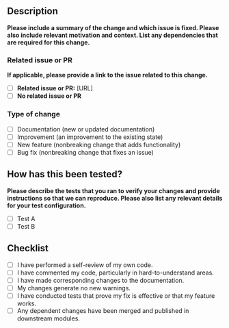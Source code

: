## Description

**Please include a summary of the change and which issue is fixed. Please also include relevant motivation and context. List any dependencies that are required for this change.**



### Related issue or PR

**If applicable, please provide a link to the issue related to this change.**

- [ ] **Related issue or PR:** [URL]
- [ ] **No related issue or PR**

### Type of change

- [ ] Documentation (new or updated documentation)
- [ ] Improvement (an improvement to the existing state)
- [ ] New feature (nonbreaking change that adds functionality)
- [ ] Bug fix (nonbreaking change that fixes an issue)

## How has this been tested?

**Please describe the tests that you ran to verify your changes and provide instructions so that we can reproduce. Please also list any relevant details for your test configuration.**

- [ ] Test A
- [ ] Test B

## Checklist

- [ ] I have performed a self-review of my own code.
- [ ] I have commented my code, particularly in hard-to-understand areas.
- [ ] I have made corresponding changes to the documentation.
- [ ] My changes generate no new warnings.
- [ ] I have conducted tests that prove my fix is effective or that my feature works.
- [ ] Any dependent changes have been merged and published in downstream modules.
